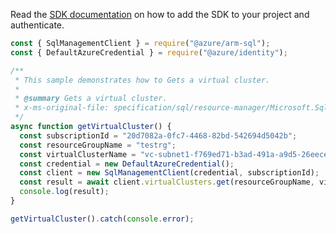 Read the [SDK documentation](https://github.com/Azure/azure-sdk-for-js/blob/%40azure%2Farm-sql_9.0.1/sdk/sql/arm-sql/README.md) on how to add the SDK to your project and authenticate.

```javascript
const { SqlManagementClient } = require("@azure/arm-sql");
const { DefaultAzureCredential } = require("@azure/identity");

/**
 * This sample demonstrates how to Gets a virtual cluster.
 *
 * @summary Gets a virtual cluster.
 * x-ms-original-file: specification/sql/resource-manager/Microsoft.Sql/preview/2020-11-01-preview/examples/VirtualClusterGet.json
 */
async function getVirtualCluster() {
  const subscriptionId = "20d7082a-0fc7-4468-82bd-542694d5042b";
  const resourceGroupName = "testrg";
  const virtualClusterName = "vc-subnet1-f769ed71-b3ad-491a-a9d5-26eeceaa6be2";
  const credential = new DefaultAzureCredential();
  const client = new SqlManagementClient(credential, subscriptionId);
  const result = await client.virtualClusters.get(resourceGroupName, virtualClusterName);
  console.log(result);
}

getVirtualCluster().catch(console.error);
```

